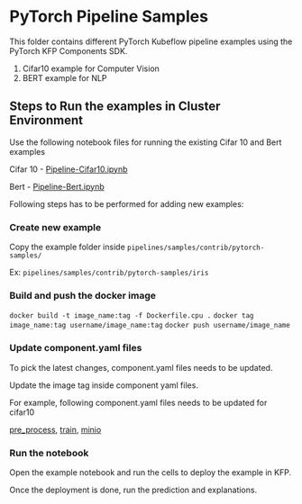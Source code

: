 # PyTorch Pipeline Samples

This folder contains different PyTorch Kubeflow pipeline examples using the PyTorch KFP Components SDK.

1. Cifar10 example for Computer Vision
2. BERT example for NLP


## Steps to Run the examples in Cluster Environment

Use the following notebook files for running the existing Cifar 10 and Bert examples

Cifar 10 - [Pipeline-Cifar10.ipynb](Pipeline-Cifar10.ipynb)

Bert - [Pipeline-Bert.ipynb](Pipeline-Bert.ipynb)

Following steps has to be performed for adding new examples:

### Create new example

Copy the example folder inside `pipelines/samples/contrib/pytorch-samples/`

Ex: `pipelines/samples/contrib/pytorch-samples/iris`

### Build and push the docker image

`docker build -t image_name:tag -f Dockerfile.cpu .`
`docker tag image_name:tag username/image_name:tag`
`docker push username/image_name`

### Update component.yaml files

To pick the latest changes, component.yaml files needs to be updated.

Update the image tag inside component yaml files.

For example, following component.yaml files needs to be updated for cifar10

[pre_process](cifar10/yaml/pre_process/component.yaml), [train](cifar10/yaml/train/component.yaml), [minio](common/minio/component.yaml)

### Run the notebook

Open the example notebook and run the cells to deploy the example in KFP.

Once the deployment is done, run the prediction and explanations.


